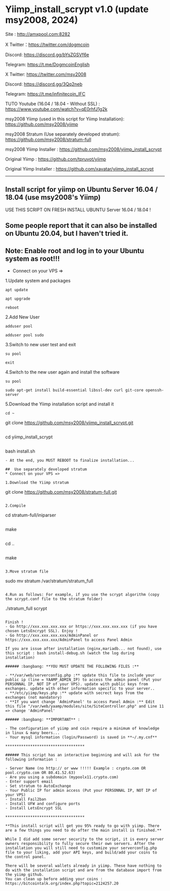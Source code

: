 # Yiimp_install_scrypt v1.0 (update msy2008, 2024)

Site : http://amxpool.com:8282

X Twitter：https://twitter.com/dogmcoin

Discord: https://discord.gg/bYsZGSVf6e

Telegram: https://t.me/DogmcoinEnglish

X Twitter: https://twitter.com/msy2008

Discord: https://discord.gg/3Qq2neb

Telegram: https://t.me/infinitecoin_IFC

TUTO Youtube (16.04 / 18.04 - Without SSL) : https://www.youtube.com/watch?v=qE0rhfJ1g2k

msy2008 Yiimp (used in this script for Yiimp Installation): https://github.com/msy2008/yiimp

msy2008 Stratum (Use separately developed stratum): https://github.com/msy2008/stratum-full

msy2008 Yiimp Installer : https://github.com/msy2008/yiimp_install_scrypt

Original Yiimp : https://github.com/tpruvot/yiimp

Original Yiimp Installer : https://github.com/xavatar/yiimp_install_scrypt


***********************************

## Install script for yiimp on Ubuntu Server 16.04 / 18.04 (use msy2008's Yiimp)

USE THIS SCRIPT ON FRESH INSTALL UBUNTU Server 16.04 / 18.04 !

## Some people report that it can also be installed on Ubuntu 20.04, but I haven't tried it.
## Note: Enable root and log in to your Ubuntu system as root!!!

* Connect on your VPS =>

1.Update system and packages
```
apt update
```
```
apt upgrade
```
```
reboot
```
2.Add New User
```
adduser pool
```
```
adduser pool sudo
```
3.Switch to new user test and exit
```
su pool
```
```
exit
```
4.Switch to the new user again and install the software
```
su pool
```
```
sudo apt-get install build-essential libssl-dev curl git-core openssh-server
```
5.Download the Yiimp installation script and install it
```
cd ~
```
git clone https://github.com/msy2008/yiimp_install_scrypt.git
```
```
cd yiimp_install_scrypt
```
```
bash install.sh
```
- At the end, you MUST REBOOT to finalize installation...

##  Use separately developed stratum
* Connect on your VPS =>
 
1.Download the Yiimp stratum
```
git clone https://github.com/msy2008/stratum-full.git
```

2.Compile
```
cd stratum-full/iniparser
```
```
make
```
```
cd ..
```
```
make
```

3.Move stratum file 
```
sudo mv stratum /var/stratum/stratum_full
```

4.Run as follows: For example, if you use the scrypt algorithm (copy the scrypt.conf file to the stratum folder)
```
./stratum_full scrypt
```

Finish !
- Go http://xxx.xxx.xxx.xxx or https://xxx.xxx.xxx.xxx (if you have chosen LetsEncrypt SSL). Enjoy !
- Go http://xxx.xxx.xxx.xxx/AdminPanel or https://xxx.xxx.xxx.xxx/AdminPanel to access Panel Admin

If you are issue after installation (nginx,mariadb... not found), use this script : bash install-debug.sh (watch the log during installation)

###### :bangbang: **YOU MUST UPDATE THE FOLLOWING FILES :**

- **/var/web/serverconfig.php :** update this file to include your public ip (line = YAAMP_ADMIN_IP) to access the admin panel (Put your PERSONNAL IP, NOT IP of your VPS). update with public keys from exchanges. update with other information specific to your server..
- **/etc/yiimp/keys.php :** update with secrect keys from the exchanges (not mandatory)
- **If you want change 'AdminPanel' to access Panel Admin :** Edit this file "/var/web/yaamp/modules/site/SiteController.php" and Line 11 => change 'AdminPanel'

###### :bangbang: **IMPORTANT** :

- The configuration of yiimp and coin require a minimum of knowledge in linux & many beers...
- Your mysql information (login/Password) is saved in **~/.my.cnf**

***********************************

###### This script has an interactive beginning and will ask for the following information :

- Server Name (no http:// or www !!!!! Example : crypto.com OR pool.crypto.com OR 80.41.52.63)
- Are you using a subdomain (mypoolx11.crypto.com)
- Enter support email
- Set stratum to AutoExchange
- Your Public IP for admin access (Put your PERSONNAL IP, NOT IP of your VPS)
- Install Fail2ban
- Install UFW and configure ports
- Install LetsEncrypt SSL

***********************************

**This install script will get you 95% ready to go with yiimp. There are a few things you need to do after the main install is finished.**

While I did add some server security to the script, it is every server owners responsibility to fully secure their own servers. After the installation you will still need to customize your serverconfig.php file to your liking, add your API keys, and build/add your coins to the control panel. 

There will be several wallets already in yiimp. These have nothing to do with the installation script and are from the database import from the yiimp github. 
You can clean up before adding your coins : https://bitcointalk.org/index.php?topic=2124257.20
